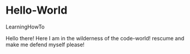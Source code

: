 # Hello-World
LearningHowTo

Hello there!
Here I am in the wilderness of the code-world!
rescume and make me defend myself please!

